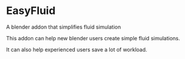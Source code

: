 # EasyFluid
A blender addon that simplifies fluid simulation

This addon can help new blender users create simple fluid simulations.

It can also help experienced users save a lot of workload.
